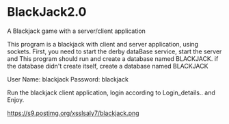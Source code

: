 # BlackJack2.0
A Blackjack game with a server/client application

This program is a blackjack with client and server application, using sockets.
First, you need to start the derby dataBase service, start the server and This program
should run and create a database named BLACKJACK.
if the database didn't create itself, create a database named BLACKJACK

User Name: blackjack
Password: blackjack

Run the blackjack client application, login according to Login_details..
and Enjoy.

https://s9.postimg.org/xsslsaly7/blackjack.png

